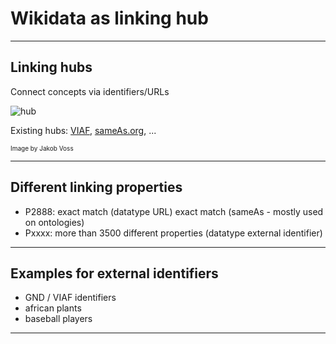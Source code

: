 # Wikidata as linking hub

---

## Linking hubs

Connect concepts via identifiers/URLs

![hub](https://i.imgur.com/dgRaN33.png)

Existing hubs: [VIAF](http://viaf.org), [sameAs.org](http://sameas.org), ...

<font size="-2">Image by Jakob Voss</font>

---

## Different linking properties

- P2888: exact match (datatype URL)
  exact match (sameAs - mostly used on ontologies)
- Pxxxx: more than 3500 different properties (datatype external identifier)

---

## Examples for external identifiers

- GND / VIAF identifiers
- african plants
- baseball players

---


    
